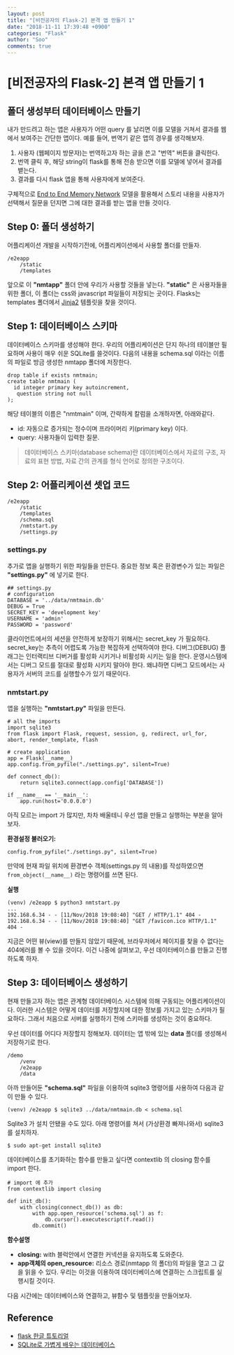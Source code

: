 ```yaml
---
layout: post
title: "[비전공자의 Flask-2] 본격 앱 만들기 1"
date: "2018-11-11 17:39:48 +0900"
categories: "Flask"
author: "Soo"
comments: true
---
```


# [비전공자의 Flask-2] 본격 앱 만들기 1

## 폴더 생성부터 데이터베이스 만들기

내가 만드려고 하는 앱은 사용자가 어떤 query 를 날리면 이를 모델을 거쳐서 결과를 웹에서 보여주는 간단한 앱이다. 예를 들어, 번역기 같은 앱의 경우를 생각해보자.

1. 사용자 (웹페이지 방문자)는 번역하고자 하는 글을 쓴고 "번역" 버튼을 클릭한다.
2. 번역 클릭 후, 해당 string이 flask를 통해 전송 받으면 이를 모델에 넣어서 결과를 뱉는다.
3. 결과를 다시 flask 앱을 통해 사용자에게 보여준다. 

구체적으로 [End to End Memory Network](https://simonjisu.github.io/datascience/2017/08/04/E2EMN.html) 모델을 활용해서 스토리 내용을 사용자가 선택해서 질문을 던지면 그에 대한 결과를 받는 앱을 만들 것이다.

## Step 0: 폴더 생성하기

어플리케이션 개발을 시작하기전에, 어플리케이션에서 사용할 폴더를 만들자.

```
/e2eapp
    /static
    /templates
```

앞으로 이 **"nmtapp"** 폴더 안에 우리가 사용할 것들을 넣는다. **"static"** 은 사용자들을 위한 폴더, 이 폴더는 css와 javascript 파일들이 저장되는 곳이다. Flasks는 templates 폴더에서 [Jinja2](http://jinja.pocoo.org/) 템플릿을 찾을 것이다.

## Step 1: 데이터베이스 스키마

데이터베이스 스키마를 생성해야 한다. 우리의 어플리케이션은 단지 하나의 테이블만 필요하며 사용이 매우 쉬운 SQLite를 쓸것이다. 다음의 내용을 schema.sql 이라는 이름의 파일로 방금 생성한 nmtapp 폴더에 저장한다. 

```
drop table if exists nmtmain;
create table nmtmain (
  id integer primary key autoincrement,
   question string not null
);
```

해당 테이블의 이름은 "nmtmain" 이며, 간략하게 칼럼을 소개하자면, 아래와같다.

* id: 자동으로 증가되는 정수이며 프라이머리 키(primary key) 이다.
* query: 사용자들이 입력한 질문.

> 데이터베이스 스키마(database schema)란 데이터베이스에서 자료의 구조, 자료의 표현 방법, 자료 간의 관계를 형식 언어로 정의한 구조이다. 

## Step 2: 어플리케이션 셋업 코드

```
/e2eapp
    /static
    /templates
    /schema.sql
    /nmtstart.py
    /settings.py
```

### settings.py

추가로 앱을 실행하기 위한 파일들을 만든다. 중요한 정보 혹은 환경변수가 있는 파일은 **"settings.py"** 에 넣기로 한다.

```
## settings.py
# configuration
DATABASE = '../data/nmtmain.db'
DEBUG = True
SECRET_KEY = 'development key'
USERNAME = 'admin'
PASSWORD = 'password'
```

클라이언트에서의 세션을 안전하게 보장하기 위해서는 secret\_key 가 필요하다. secret\_key는 추측이 어렵도록 가능한 복잡하게 선택하여야 한다. 디버그(DEBUG) 플래그는 인터랙티브 디버거를 활성화 시키거나 비활성화 시키는 일을 한다. 운영시스템에서는 디버그 모드를 절대로 활성화 시키지 말아야 한다. 왜냐하면 디버그 모드에서는 사용자가 서버의 코드를 실행할수가 있기 때문이다.

### nmtstart.py

앱을 실행하는 **"nmtstart.py"** 파일을 만든다.

```
# all the imports
import sqlite3
from flask import Flask, request, session, g, redirect, url_for, abort, render_template, flash

# create application
app = Flask(__name__)
app.config.from_pyfile("./settings.py", silent=True)

def connect_db():
    return sqlite3.connect(app.config['DATABASE'])

if __name__ == '__main__':
    app.run(host='0.0.0.0')
```

아직 모르는 import 가 많지만, 차차 배울테니 우선 앱을 만들고 실행하는 부분을 알아보자.

**환경설정 불러오기:** 

```
config.from_pyfile("./settings.py", silent=True)
```
만약에 현재 파일 위치에 환경변수 객체(settings.py 의 내용)를 작성하였으면 `from_object(__name__)` 라는 명령어를 쓰면 된다.

**실행**

```
(venv) /e2eapp $ python3 nmtstart.py  
...
192.168.6.34 - - [11/Nov/2018 19:08:40] "GET / HTTP/1.1" 404 -
192.168.6.34 - - [11/Nov/2018 19:08:40] "GET /favicon.ico HTTP/1.1" 404 -
```

지금은 어떤 뷰(view)를 만들지 않았기 때문에, 브라우저에서 페이지를 찾을 수 없다는 404에러를 볼 수 있을 것이다. 이건 나중에 살펴보고, 우선 데이터베이스를 만들고 진행하도록 하자.

## Step 3: 데이터베이스 생성하기

현재 만들고자 하는 앱은 관계형 데이터베이스 시스템에 의해 구동되는 어플리케이션이다. 이러한 시스템은 어떻게 데이터를 저장할지에 대한 정보를 가지고 있는 스키마가 필요하다. 그래서 처음으로 서버를 실행하기 전에 스키마를 생성하는 것이 중요하다.

우선 데이터를 어디다 저장할지 정해보자. 데이터는 앱 밖에 있는 **data** 폴더를 생성해서 저장하기로 한다.

```
/demo
	/venv
	/e2eapp
	/data
```

아까 만들어둔 **"schema.sql"** 파일을 이용하여 sqlite3 명령어를 사용하여 다음과 같이 만들 수 있다. 

```
(venv) /e2eapp $ sqlite3 ../data/nmtmain.db < schema.sql
```

Sqlite3 가 설치 안됐을 수도 있다. 아래 명령어를 쳐서 (가상환경 빠져나와서) sqlite3 를 설치하자.

```
$ sudo apt-get install sqlite3
```

데이터베이스를 초기화하는 함수를 만들고 싶다면 contextlib 의 closing 함수를 import 한다. 

```
# import 에 추가
from contextlib import closing

def init_db():
    with closing(connect_db()) as db:
        with app.open_resource('schema.sql') as f:
            db.cursor().executescript(f.read())
        db.commit()
```

**함수설명**

* **closing:** with 블럭안에서 연결한 커넥션을 유지하도록 도와준다.
* **app객체의 open_resource:** 리소스 경로(nmtapp 의 폴더)의 파일을 열고 그 값을 읽을 수 있다. 우리는 이것을 이용하여 데이터베이스에 연결하는 스크립트를 실행시킬 것이다.

다음 시간에는 데이터베이스와 연결하고, 뷰함수 및 템플릿을 만들어보자.

## Reference

* [flask 한글 튜토리얼](https://flask-docs-kr.readthedocs.io/ko/latest/installation.html)
* [SQLite로 가볍게 배우는 데이터베이스](https://wikidocs.net/book/1530)
